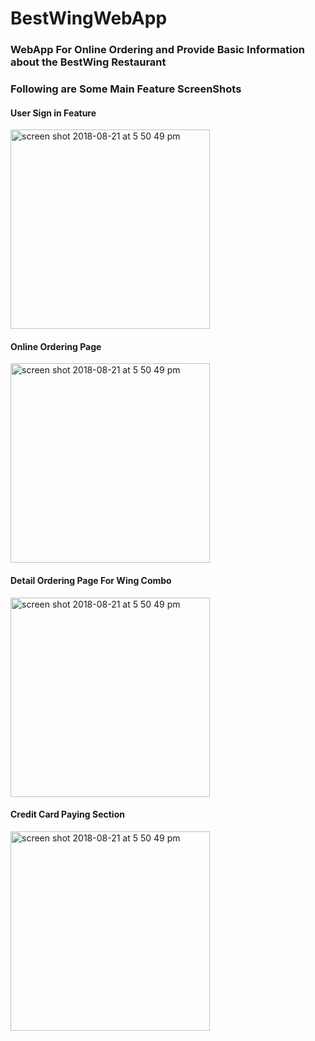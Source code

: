 # BestWingWebApp
### WebApp For Online Ordering and Provide Basic Information about the BestWing Restaurant
### Following are Some Main Feature ScreenShots

#### User Sign in Feature 
<img width="319" alt="screen shot 2018-08-21 at 5 50 49 pm" src="https://user-images.githubusercontent.com/24483249/44432109-a8b1a480-a56e-11e8-8afd-ed3ab9f62e75.png">

#### Online Ordering Page
<img width="319" alt="screen shot 2018-08-21 at 5 50 49 pm" src="https://user-images.githubusercontent.com/24483249/44432202-09d97800-a56f-11e8-9eb4-34c1d1c51ea7.png">

#### Detail Ordering Page For Wing Combo
<img width="319" alt="screen shot 2018-08-21 at 5 50 49 pm" src="https://user-images.githubusercontent.com/24483249/44432111-a9e2d180-a56e-11e8-8b41-5bcb7133503a.png">

#### Credit Card Paying Section
<img width="319" alt="screen shot 2018-08-21 at 5 50 49 pm" src="https://user-images.githubusercontent.com/24483249/44432112-abac9500-a56e-11e8-8eca-5049a256b171.png">
